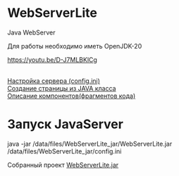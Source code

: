 # WebServerLite
Java WebServer

Для работы необходимо иметь OpenJDK-20

https://youtu.be/D-J7MLBKlCg


<br/>[Настройка сервера (config.ini)](docs%2Fserver-constant.md)
<br/>[Создание страницы из JAVA класса](docs%2Fweb_page_java.md)
<br/>[Описание компонентов(фрагментов кода)](docs%2Fcomponent.md)

# Запуск JavaServer
java -jar /data/files/WebServerLite_jar/WebServerLite.jar /data/files/WebServerLite_jar/config.ini

Собранный проект [WebServerLite.jar](out%2Fartifacts%2FWebServerLite_jar%2FWebServerLite.jar) 

